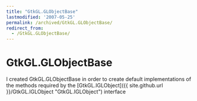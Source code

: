 ```yaml
---
title: "GtkGL.GLObjectBase"
lastmodified: '2007-05-25'
permalink: /archived/GtkGL.GLObjectBase/
redirect_from:
  - /GtkGL.GLObjectBase/
---
```


GtkGL.GLObjectBase
==================

I created GtkGL.GLObjectBase in order to create default implementations of the methods required by the [GtkGL.IGLObject]({{ site.github.url }}/GtkGL.IGLObject "GtkGL.IGLObject") interface

